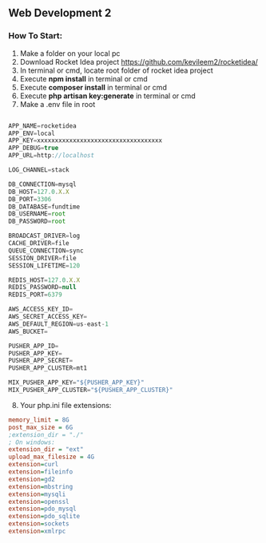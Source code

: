 ## Web Development 2

### How To Start:

1. Make a folder on your local pc
2. Download Rocket Idea project https://github.com/kevileem2/rocketidea/
3. In terminal or cmd, locate root folder of rocket idea project
4. Execute **npm install** in terminal or cmd
5. Execute **composer install** in terminal or cmd
6. Execute **php artisan key:generate** in terminal or cmd
7. Make a .env file in root
```javascript

APP_NAME=rocketidea
APP_ENV=local
APP_KEY=xxxxxxxxxxxxxxxxxxxxxxxxxxxxxxxxxxx
APP_DEBUG=true
APP_URL=http://localhost

LOG_CHANNEL=stack

DB_CONNECTION=mysql
DB_HOST=127.0.X.X
DB_PORT=3306
DB_DATABASE=fundtime
DB_USERNAME=root
DB_PASSWORD=root

BROADCAST_DRIVER=log
CACHE_DRIVER=file
QUEUE_CONNECTION=sync
SESSION_DRIVER=file
SESSION_LIFETIME=120

REDIS_HOST=127.0.X.X
REDIS_PASSWORD=null
REDIS_PORT=6379

AWS_ACCESS_KEY_ID=
AWS_SECRET_ACCESS_KEY=
AWS_DEFAULT_REGION=us-east-1
AWS_BUCKET=

PUSHER_APP_ID=
PUSHER_APP_KEY=
PUSHER_APP_SECRET=
PUSHER_APP_CLUSTER=mt1

MIX_PUSHER_APP_KEY="${PUSHER_APP_KEY}"
MIX_PUSHER_APP_CLUSTER="${PUSHER_APP_CLUSTER}"

```
8. Your php.ini file extensions:
```ini
memory_limit = 8G
post_max_size = 6G
;extension_dir = "./"
; On windows:
extension_dir = "ext"
upload_max_filesize = 4G
extension=curl
extension=fileinfo
extension=gd2
extension=mbstring
extension=mysqli
extension=openssl
extension=pdo_mysql
extension=pdo_sqlite
extension=sockets
extension=xmlrpc
